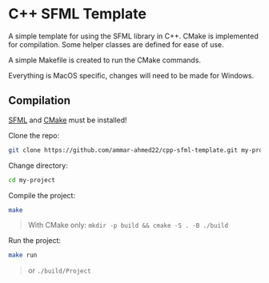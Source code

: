 # C++ SFML Template
A simple template for using the SFML library in C++. CMake is implemented for compilation. Some helper classes are defined for ease of use.

A simple Makefile is created to run the CMake commands.

Everything is MacOS specific, changes will need to be made for Windows.

## Compilation
[SFML](https://www.sfml-dev.org/) and [CMake](https://cmake.org/) must be installed!

Clone the repo:
```bash
git clone https://github.com/ammar-ahmed22/cpp-sfml-template.git my-project
```

Change directory:
```bash
cd my-project
```

Compile the project:
```bash
make
```
> With CMake only: `mkdir -p build && cmake -S . -B ./build`

Run the project:
```bash
make run
```
> or `./build/Project`
